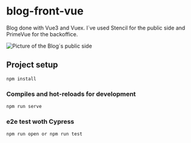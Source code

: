 # blog-front-vue

Blog done with Vue3 and Vuex. I´ve used Stencil for the public side and PrimeVue for the backoffice.

![Picture of the Blog´s public side](https://github.com/danysainero/blog-front-vue/develop/blog-front-vue/src/assets/public_side.png)

## Project setup

```
npm install
```

### Compiles and hot-reloads for development

```
npm run serve
```

### e2e test woth Cypress

```
npm run open or npm run test
```

